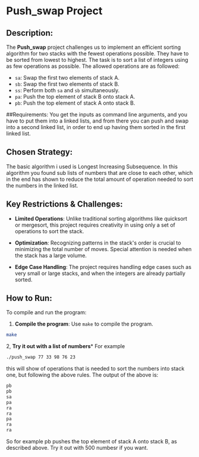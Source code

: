 # Push_swap Project

## Description:
The **Push_swap** project challenges us to implement an efficient sorting algorithm for two stacks with the fewest operations possible. They have to be sorted from lowest to highest. The task is to sort a list of integers using as few operations as possible. The allowed operations are as followed:

  - `sa`: Swap the first two elements of stack A.
  - `sb`: Swap the first two elements of stack B.
  - `ss`: Perform both `sa` and `sb` simultaneously.
  - `pa`: Push the top element of stack B onto stack A.
  - `pb`: Push the top element of stack A onto stack B.

##Requirements:
You get the inputs as command line arguments, and you have to put them into a linked lists, and from there you can push and swap into a second linked list, in order to end up having them sorted in the first linked list.

## Chosen Strategy:
The basic algorithm i used is Longest Increasing Subsequence. In this algorithm you found sub lists of numbers that are close to each other, which in the end has shown to reduce the total amount of operation needed to sort the numbers in the linked list.

## Key Restrictions & Challenges:
- **Limited Operations**: Unlike traditional sorting algorithms like quicksort or mergesort, this project requires creativity in using only a set of operations to sort the stack.
  
- **Optimization**: Recognizing patterns in the stack's order is crucial to minimizing the total number of moves. Special attention is needed when the stack has a large volume.
  
- **Edge Case Handling**: The project requires handling edge cases such as very small or large stacks, and when the integers are already partially sorted.

## How to Run:

To compile and run the program:

1. **Compile the program**: Use `make` to compile the program.

```bash
make
```
2, **Try it out with a list of numbers***
For example
```bash
./push_swap 77 33 98 76 23
```
this will show of operations that is needed to sort the numbers into stack one, but following the above rules. 
The output of the above is:
```bash
pb
pb
sa
pa
ra
ra
pa
ra
ra
```
So for example pb pushes the top element of stack A onto stack B, as described above.
Try it out with 500 numbesr if you want.
